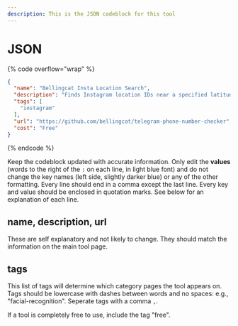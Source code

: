 ```yaml
---
description: This is the JSON codeblock for this tool
---
```


# JSON

{% code overflow="wrap" %}
```json
{
  "name": "Bellingcat Insta Location Search",
  "description": "Finds Instagram location IDs near a specified latitude and longitude",
  "tags": [
    "instagram"
  ],
  "url": "https://github.com/bellingcat/telegram-phone-number-checker",
  "cost": "Free"
}
```
{% endcode %}

Keep the codeblock updated with accurate information. Only edit the **values** (words to the right of the `:` on each line, in light blue font) and do not change the key names (left side, slightly darker blue) or any of the other formatting. Every line should end in a comma except the last line. Every key and value should be enclosed in quotation marks. See below for an explanation of each line.&#x20;

## name, description, url

These are self explanatory and not likely to change. They should match the information on the main tool page.

## tags

This list of tags will determine which category pages the tool appears on. Tags should be lowercase with dashes between words and no spaces: e.g., "facial-recognition". Seperate tags with a comma `,`.

If a tool is completely free to use, include the tag "free".

